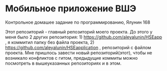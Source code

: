 # Мобильное приложение ВШЭ
Контрольное домашее задание по программированию, Ялунин 168

Этот репозиторий - главный репозиторий моего проекта. До этого у меня было 2 других репозитория: 1) https://github.com/aleyalunin/HSEapp , я коммитил папку без файла проекта, 2) https://github.com/aleyalunin/HSEapplication , репозиторий с файлом проекта. Мне пришлось завести новый репозиторий(этот), чтобы не возникало конфликтов с гитом, предыдущие коммиты можно посмотреть в вышеуказанных репозиториях и в этом.

